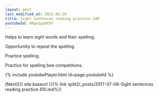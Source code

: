 ```yaml
---
layout: post
last_modified_at: 2021-03-29
title: Sight sentences reading practice 240
youtubeId: 4Rge1guDCOY
---
```

 
 
Helps to learn sight words and their spelling.

Opportunitiy to repeat the spelling. 

Practice spelling. 
 
Practice for spelling bee competitions. 
 
{% include youtubePlayer.html id=page.youtubeId %}
 
 

[Next]({{ site.baseurl }}{% link  split2/_posts/2017-07-06-Sight sentences reading practice 410.md%})
 
